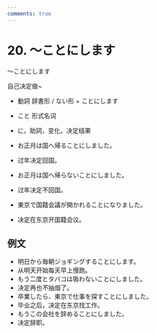 ```yaml
---
comments: true
---
```


# 20. ～ことにします

～ことにします 

自己决定做~


- 動詞 辞書形 / ない形 + ことにします
- こと 形式名词
- に，助詞，变化，决定结果

- お正月は国へ帰ることにしました。
- 过年决定回国。
- お正月は国へ帰らないことにしました。
- 过年决定不回国。
- 東京で国籍会議が開かれることになりました。
- 决定在东京开国籍会议。

## 例文

- 明日から毎朝ジョギングすることにします。
- 从明天开始每天早上慢跑。
- もう二度とタバコは吸わないことにしました。
- 决定再也不抽烟了。
- 卒業したら、東京で仕事を探すことにしました。
- 毕业之后，决定在东京找工作。
- もうこの会社を辞めることにしました。
- 决定辞职。
